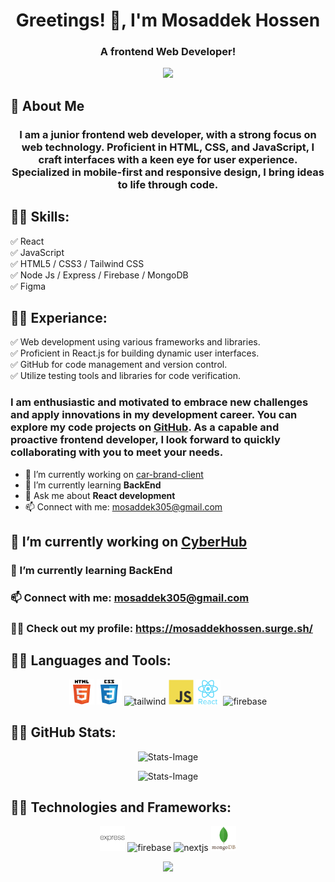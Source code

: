 <!-- GitHub Profile README -->
<h1 align="center">Greetings! 👋, I'm Mosaddek Hossen</h1>
<h3 align="center">A frontend Web Developer!</h3>

<p align="center">
  <img src="https://i.ibb.co/nsPkJq2/github.jpg" />
</p>

## 🚀 About Me
### <p align="center">I am a junior frontend web developer, with a strong focus on web technology. Proficient in HTML, CSS, and JavaScript, I craft interfaces with a keen eye for user experience. Specialized in mobile-first and responsive design, I bring ideas to life through code.</p>

## 👨‍💻 Skills: 
✅ React <br> 
✅ JavaScript <br>
✅ HTML5 / CSS3 / Tailwind CSS <br>
✅ Node Js / Express / Firebase / MongoDB <br>
✅ Figma <br>

## 👨‍💻 Experiance: 

✅ Web development using various frameworks and libraries. <br> 
✅ Proficient in React.js for building dynamic user interfaces. <br> 
✅ GitHub for code management and version control. <br> 
✅ Utilize testing tools and libraries for code verification. <br> 

### I am enthusiastic and motivated to embrace new challenges and apply innovations in my development career. You can explore my code projects on [GitHub](https://github.com/MosaddekHossen?tab=repositories). As a capable and proactive frontend developer, I look forward to quickly collaborating with you to meet your needs.

- 🔭 I’m currently working on [car-brand-client](https://brand-shop-client-28f8e.web.app/)
- 🌱 I’m currently learning **BackEnd**
- 💬 Ask me about **React development**
- 📫 Connect with me: [mosaddek305@gmail.com](mailto:mosaddek305@gmail.com)
  
<h2>🔭 I’m currently working on <a href="[https://brand-shop-client-28f8e.web.app/](https://123sweet-copy.surge.sh/)" target="_blank">CyberHub</a></h2>
<h3>🌱 I’m currently learning <strong>BackEnd</strong></h3>
<h3>📫 Connect with me: <a href="mailto:mosaddek305@gmail.com">mosaddek305@gmail.com</a></h3>
<h3>👨‍💻 Check out my profile: <a href="https://mosaddekhossen.surge.sh/" target="_blank">https://mosaddekhossen.surge.sh/</a></h3>

## 👨‍💻 Languages and Tools: 

<p align="center">
  <img src="https://raw.githubusercontent.com/devicons/devicon/master/icons/html5/html5-original-wordmark.svg" alt="html5" width="40" height="40"/>
  <img src="https://raw.githubusercontent.com/devicons/devicon/master/icons/css3/css3-original-wordmark.svg" alt="css3" width="40" height="40"/>
  <img src="https://www.vectorlogo.zone/logos/tailwindcss/tailwindcss-icon.svg" alt="tailwind" width="40" height="40"/>
  <img src="https://raw.githubusercontent.com/devicons/devicon/master/icons/javascript/javascript-original.svg" alt="javascript" width="40" height="40"/>
  <img src="https://raw.githubusercontent.com/devicons/devicon/master/icons/react/react-original-wordmark.svg" alt="react" width="40" height="40"/>
  <img src="https://www.vectorlogo.zone/logos/firebase/firebase-icon.svg" alt="firebase" width="40" height="40"/>
</p>

## 👨‍💻 GitHub Stats:

<p align="center">
  <img src="https://github-readme-stats.vercel.app/api/top-langs?username=mosaddekhossen&show_icons=true&locale=en&layout=compact" alt="Stats-Image" />
</p>
<p align="center">
  <img src="https://github-readme-streak-stats.herokuapp.com/?user=mosaddekhossen" alt="Stats-Image" />
</p>

## 👨‍💻 Technologies and Frameworks:

<p align="center">
  <img src="https://raw.githubusercontent.com/devicons/devicon/master/icons/express/express-original-wordmark.svg" alt="express" width="40" height="40"/>
  <img src="https://www.vectorlogo.zone/logos/firebase/firebase-icon.svg" alt="firebase" width="40" height="40"/>
  <img src="https://cdn.worldvectorlogo.com/logos/nextjs-2.svg" alt="nextjs" width="40" height="40"/>
  <img src="https://raw.githubusercontent.com/devicons/devicon/master/icons/mongodb/mongodb-original-wordmark.svg" alt="mongodb" width="40" height="40"/>
</p>

<p align="center">
  <img src="https://raw.githubusercontent.com/shakilahmedatik/shakilahmedatik/36f6082eed9388f5965d96f2fbc917a2cb888c89/wave.svg" />
</p>
